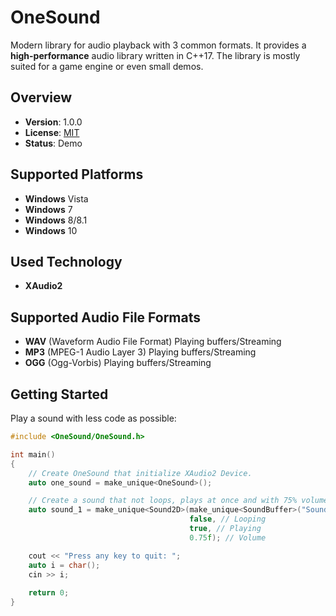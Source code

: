 OneSound
==========
Modern library for audio playback with 3 common formats.  It provides a **high-performance** audio library written in C++17. The library is mostly suited for a game engine or even small demos.

Overview
--------

- **Version**: 1.0.0
- **License**: [MIT](https://github.com/weelhelmer/OneSound/master/LICENSE)
- **Status**: Demo

Supported Platforms
-------------------
- **Windows** Vista
- **Windows** 7
- **Windows** 8/8.1
- **Windows** 10

Used Technology
---------------
- **XAudio2**

Supported Audio File Formats
----------------------
- **WAV** (Waveform Audio File Format) Playing buffers/Streaming
- **MP3** (MPEG-1 Audio Layer 3) Playing buffers/Streaming
- **OGG** (Ogg-Vorbis) Playing buffers/Streaming

Getting Started
---------------

Play a sound with less code as possible:

```cpp
#include <OneSound/OneSound.h>

int main()
{
    // Create OneSound that initialize XAudio2 Device.
    auto one_sound = make_unique<OneSound>();

    // Create a sound that not loops, plays at once and with 75% volume.
    auto sound_1 = make_unique<Sound2D>(make_unique<SoundBuffer>("Sound\\shot.wav"),
                                        false, // Looping
                                        true, // Playing
                                        0.75f); // Volume

    cout << "Press any key to quit: ";
    auto i = char();
    cin >> i;
    
    return 0;
}
```
